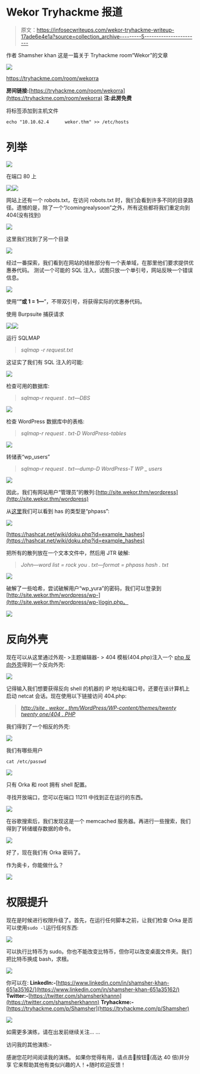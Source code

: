 # Wekor Tryhackme 报道

> 原文：<https://infosecwriteups.com/wekor-tryhackme-writeup-17ade6e4e1a?source=collection_archive---------5----------------------->

作者 Shamsher khan 这是一篇关于 Tryhackme room“Wekor”的文章

![](img/e77499c906c6391a67d1bf0123f92b67.png)

https://tryhackme.com/room/wekorra

**房间链接:**[https://tryhackme.com/room/wekorra](https://tryhackme.com/room/wekorra)
**注:此房免费**

将标签添加到主机文件

```
echo "10.10.62.4      wekor.thm" >> /etc/hosts
```

# 列举

![](img/a5d0d922f43d0ff5cc4652fc2e7ce9c6.png)

在端口 80 上

![](img/c3e858bccfb79259b37277defad46b67.png)![](img/66673d869faac17b7d45b39377e7d299.png)

网站上还有一个 robots.txt，在访问 robots.txt 时，我们会看到许多不同的目录路径。遗憾的是，除了一个“/comingrealysoon”之外，所有这些都将我们重定向到 404(没有找到)

![](img/c0394a345571b6347114d6c842c7bbcd.png)

这里我们找到了另一个目录

![](img/2a8007f88ef6d4152a47330a1b97b433.png)

经过一番探索，我们看到在网站的结帐部分有一个表单域，在那里他们要求提供优惠券代码。
测试一个可能的 SQL 注入，试图只放一个单引号，网站反映一个错误信息。

![](img/84869855a20f86f701017e8fb8e57318.png)

使用“**”或 1 = 1—**”，不带双引号，将获得实际的优惠券代码。

使用 Burpsuite 捕获请求

![](img/aada78058cc9e508989fe85273b32b6e.png)![](img/20760aa57ef0c79ea4a0d4c487d5aa56.png)

运行 SQLMAP

> *sqlmap -r request.txt*

这证实了我们有 SQL 注入的可能:

![](img/cc6f85854629bb35ac915420a46105f8.png)

检查可用的数据库:

> *sqlmap-r request . txt—DBS*

![](img/d6cc88e7afb09911fd5831cceadb922d.png)

检查 WordPress 数据库中的表格:

> *sqlmap-r request . txt-D WordPress-tables*

![](img/a17c71e8292927c437b011f7d3b3cb58.png)

转储表“wp_users”

> *sqlmap-r request . txt—dump-D WordPress-T WP _ users*

![](img/e456d808698555de90cc36332b1e0d62.png)

因此，我们有网站用户“管理员”的散列:[http://site.wekor.thm/wordpress](http://site.wekor.thm/wordpress)

从[这里](https://hashcat.net/wiki/doku.php?id=example_hashes)我们可以看到 has 的类型是“phpass”:

![](img/424e9ac60aaf9d07573f26753457ec1d.png)

[https://hashcat.net/wiki/doku.php?id=example_hashes](https://hashcat.net/wiki/doku.php?id=example_hashes)

把所有的散列放在一个文本文件中，然后用 JTR 破解:

> *John—word list = rock you . txt—format = phpass hash . txt*

![](img/ebf42cb95cbe0849ddba4d990db09bc6.png)

破解了一些哈希，尝试破解用户“wp_yura”的密码，我们可以登录到[http://site.wekor.thm/wordpress/wp-](http://site.wekor.thm/wordpress/wp-)login.php。

![](img/0b5ae78b9dea292bf54563c27eca5e64.png)

# 反向外壳

现在可以从这里通过外观- >主题编辑器- > 404 模板(404.php)注入一个 [php 反向外壳](https://github.com/pentestmonkey/php-reverse-shell/blob/master/php-reverse-shell.php)得到一个反向外壳:

![](img/dbcad5f9d2b54c71e31a6718bb81eb02.png)

记得输入我们想要获得反向 shell 的机器的 IP 地址和端口号。还要在该计算机上启动 netcat 会话。现在使用以下链接访问 404.php:

> [*http://site . wekor . thm/WordPress/WP-content/themes/twenty twenty one/404 . PHP*](http://site.wekor.thm/wordpress/wp-content/themes/twentytwentyone/404.php)

我们得到了一个相反的外壳:

![](img/e171d1ba4a7a4403d3cb267d580353a8.png)

我们有哪些用户

```
cat /etc/passwd
```

![](img/19f8afbe5c497626288a9c626f6ef050.png)

只有 Orka 和 root 拥有 shell 配置。

寻找开放端口，您可以在端口 11211 中找到正在运行的东西。

![](img/c5498d14f1258706b65a4d0957791bc9.png)

在谷歌搜索后，我们发现这是一个 memcached 服务器。再进行一些搜索，我们得到了转储缓存数据的命令。

![](img/b5893e46f6af019e8588ef575cc50046.png)

好了，现在我们有 Orka 密码了。

作为奥卡，你能做什么？

![](img/d63a4d6227ba489b8f4ac159d1686f3d.png)

# 权限提升

现在是时候进行权限升级了。首先，在运行任何脚本之前，让我们检查 Orka 是否可以使用`sudo -l`运行任何东西:

![](img/7734ed5ddcf2383668a402fc2a0f7829.png)

可以执行比特币为 sudo。你也不能改变比特币，但你可以改变桌面文件夹。我们把比特币换成 bash，求根。

![](img/d7b0ed2c5a1bb56c354a5a9159d37ac5.png)

你可以在:
**LinkedIn:-**[https://www.linkedin.com/in/shamsher-khan-651a35162/](https://www.linkedin.com/in/shamsher-khan-651a35162/)
**Twitter:-**[https://twitter.com/shamsherkhannn](https://twitter.com/shamsherkhannn)
**Tryhackme:-**[https://tryhackme.com/p/Shamsher](https://tryhackme.com/p/Shamsher)

![](img/09e5bbba06c7688a702aeec8570d243c.png)

如需更多演练，请在出发前继续关注…
…

访问我的其他演练:-

感谢您花时间阅读我的演练。
如果你觉得有用，请点击👏按钮👏(高达 40 倍)并分享
它来帮助其他有类似兴趣的人！+随时欢迎反馈！